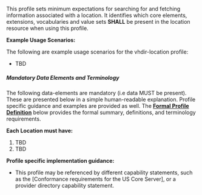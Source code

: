 This profile sets minimum expectations for searching for and fetching information associated with a location. It identifies which core elements, extensions, vocabularies and value sets **SHALL** be present in the location resource when using this profile.

**Example Usage Scenarios:**

The following are example usage scenarios for the vhdir-location profile:

-   TBD


##### Mandatory Data Elements and Terminology


The following data-elements are mandatory (i.e data MUST be present). These are presented below in a simple human-readable explanation.  Profile specific guidance and examples are provided as well.  The [**Formal Profile Definition**](#profile) below provides the  formal summary, definitions, and  terminology requirements.  

**Each Location must have:**

1.  TBD
1.  TBD



**Profile specific implementation guidance:**

- This profile may be referenced by different capability statements, such as the [Conformance requirements for the US Core Server], or a provider directory capability statement.
